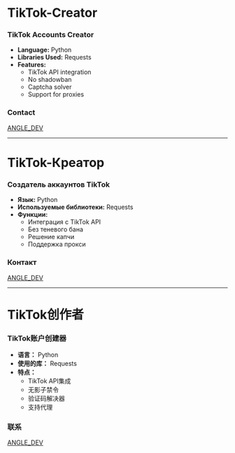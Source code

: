 # TikTok-Creator

### TikTok Accounts Creator 

- **Language:** Python
- **Libraries Used:** Requests
- **Features:**
  - TikTok API integration
  - No shadowban
  - Captcha solver
  - Support for proxies

### Contact
[ANGLE_DEV](https://t.me/ANGLE_DEV)

---

# TikTok-Креатор

### Создатель аккаунтов TikTok

- **Язык:** Python
- **Используемые библиотеки:** Requests
- **Функции:**
  - Интеграция с TikTok API
  - Без теневого бана
  - Решение капчи
  - Поддержка прокси

### Контакт
[ANGLE_DEV](https://t.me/ANGLE_DEV)

---

# TikTok创作者

### TikTok账户创建器

- **语言：** Python
- **使用的库：** Requests
- **特点：**
  - TikTok API集成
  - 无影子禁令
  - 验证码解决器
  - 支持代理

### 联系
[ANGLE_DEV](https://t.me/ANGLE_DEV)
